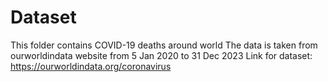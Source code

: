 # Dataset
This folder contains COVID-19 deaths around world
The data is taken from ourworldindata website from 5 Jan 2020 to 31 Dec 2023
Link for dataset: https://ourworldindata.org/coronavirus
